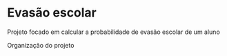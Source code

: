# Evasão escolar
Projeto focado em calcular a probabilidade de evasão escolar de um aluno

Organização do projeto

